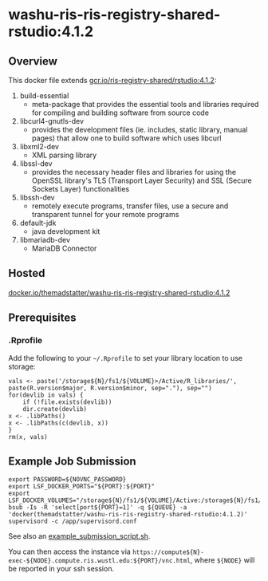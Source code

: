 # washu-ris-ris-registry-shared-rstudio:4.1.2

## Overview

This docker file extends [gcr.io/ris-registry-shared/rstudio:4.1.2](https://console.cloud.google.com/gcr/images/ris-registry-shared/GLOBAL/rstudio@sha256:839b8bcb94f4129d7f82223b5976d017ae014a906f312ad144d1a711e2631eef/details?tag=4.1.2):

1. build-essential
    - meta-package that provides the essential tools and libraries required for compiling and building software from source code
2. libcurl4-gnutls-dev
    - provides the development files (ie. includes, static library, manual pages) that allow one to build software which uses libcurl
3. libxml2-dev
    - XML parsing library
4. libssl-dev
    - provides the necessary header files and libraries for using the OpenSSL library's TLS (Transport Layer Security) and SSL (Secure Sockets Layer) functionalities
5. libssh-dev
    - remotely execute programs, transfer files, use a secure and transparent tunnel for your remote programs
6. default-jdk
    - java development kit
7. libmariadb-dev
    - MariaDB Connector

## Hosted

[docker.io/themadstatter/washu-ris-ris-registry-shared-rstudio:4.1.2](https://hub.docker.com/repository/docker/themadstatter/washu-ris-ris-registry-shared-rstudio/general)

## Prerequisites

### .Rprofile

Add the following to your `~/.Rprofile` to set your library location to use storage:

```
vals <- paste('/storage${N}/fs1/${VOLUME}>/Active/R_libraries/', paste(R.version$major, R.version$minor, sep="."), sep="")
for(devlib in vals) {
    if (!file.exists(devlib))
    dir.create(devlib)
x <- .libPaths()
x <- .libPaths(c(devlib, x))
}
rm(x, vals)
```

## Example Job Submission

```
export PASSWORD=${NOVNC_PASSWORD}
export LSF_DOCKER_PORTS="${PORT}:${PORT}"
export LSF_DOCKER_VOLUMES="/storage${N}/fs1/${VOLUME}/Active:/storage${N}/fs1/${VOLUME}/Active"
bsub -Is -R 'select[port${PORT}=1]' -q ${QUEUE} -a 'docker(themadstatter/washu-ris-ris-registry-shared-rstudio:4.1.2)' supervisord -c /app/supervisord.conf
```

See also an [example_submission_script.sh](example_submission_script.sh).

You can then access the instance via `https://compute${N}-exec-${NODE}.compute.ris.wustl.edu:${PORT}/vnc.html`, where `${NODE}` will be reported in your ssh session.
